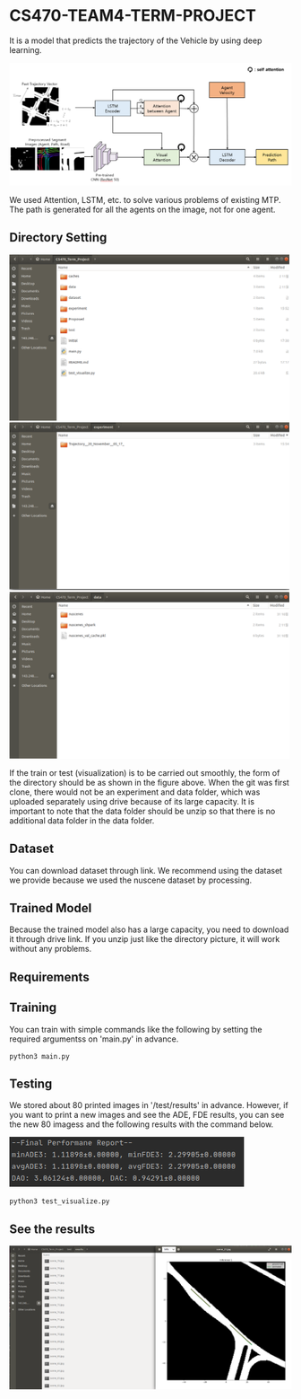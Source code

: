 # CS470-TEAM4-TERM-PROJECT
It is a model that predicts the trajectory of the Vehicle by using deep learning. 


![Model Diagram](model_figure.png)

We used Attention, LSTM, etc. to solve various problems of existing MTP. The path is generated for all the agents on the image, not for one agent. 

## Directory Setting
<img src="Directory_Setting.png"  width="500" ><img src="Experiment_Directory.png"  width="500" >
<img src="Data_Directory.png"  width="500">

If the train or test (visualization) is to be carried out smoothly, the form of the directory should be as shown in the figure above.
When the git was first clone, there would not be an experiment and data folder, which was uploaded separately using drive because of its large capacity.
It is important to note that the data folder should be unzip so that there is no additional data folder in the data folder.

## Dataset


You can download dataset through link.
We recommend using the dataset we provide because we used the nuscene dataset by processing.


## Trained Model

Because the trained model also has a large capacity, you need to download it through drive link.
If you unzip just like the directory picture, it will work without any problems.

## Requirements

## Training
You can train with simple commands like the following by setting the required argumentss on 'main.py' in advance.
```
python3 main.py
```


## Testing
We stored about 80 printed images in '/test/results' in advance. However, if you want to print a new images and see the ADE, FDE results, you can see the new 80 imagess and the following results with the command below.

![Metrics](Metrics_result.png)

```
python3 test_visualize.py
```

## See the results
![Results](Result_visualization.png)





